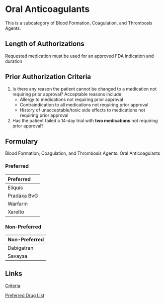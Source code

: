 # Oral Anticoagulants

This is a subcategory of Blood Formation, Coagulation, and Thrombosis Agents.

## Length of Authorizations

Requested medication must be used for an approved FDA indication and duration

## Prior Authorization Criteria

1.  Is there any reason the patient cannot be changed to a medication not requiring prior approval? Acceptable reasons include:
    -   Allergy to medications not requiring prior approval
    -   Contraindication to all medications not requiring prior approval
    -   History of unacceptable/toxic side effects to medications not requiring prior approval
2.  Has the patient failed a 14-day trial with **two medications** not requiring prior approval?

## Formulary

Blood Formation, Coagulation, and Thrombosis Agents: Oral Anticoagulants

### Preferred

| Preferred   |
| :---------- |
| Eliquis     |
| Pradaxa BvG |
| Warfarin    |
| Xarelto     |

### Non-Preferred

| Non-Preferred |
| :------------ |
| Dabigatran    |
| Savaysa       |

## Links

[Criteria](https://pharmacy.medicaid.ohio.gov/sites/default/files/20221001_UPDL_Criteria_APPROVED.pdf#page=14)

[Preferred Drug List](https://pharmacy.medicaid.ohio.gov/sites/default/files/20221001_UPDL_APPROVED_.pdf#page=9)